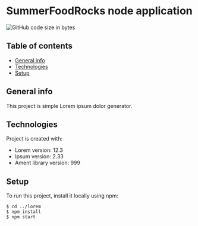 # SummerFoodRocks node application

![GitHub code size in bytes](https://img.shields.io/github/languages/code-size/martinvicknair/summerfoodrocks-node.svg?style=popout)

## Table of contents
* [General info](#general-info)
* [Technologies](#technologies)
* [Setup](#setup)

## General info
This project is simple Lorem ipsum dolor generator.

## Technologies
Project is created with:
* Lorem version: 12.3
* Ipsum version: 2.33
* Ament library version: 999

## Setup
To run this project, install it locally using npm:

```
$ cd ../lorem
$ npm install
$ npm start
```
